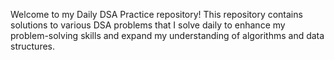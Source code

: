 <p align="left">Welcome to my Daily DSA Practice repository! This repository contains solutions to various DSA problems that I solve daily to enhance my problem-solving skills and expand my understanding of algorithms and data structures.</p>

###

<p align="left"></p>

###
